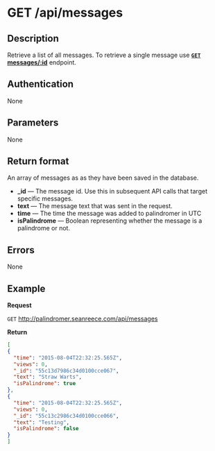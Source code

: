 # GET /api/messages

## Description
Retrieve a list of all messages. To retrieve a single message use [**`GET` messages/:id**](https://github.com/SeanReece/palindromer/blob/master/docs/GET_messages_id.md) endpoint.


## Authentication
None


## Parameters
None

## Return format
An array of messages as as they have been saved in the database.

- **_id** — The message id. Use this in subsequent API calls that target specific messages.
- **text** — The message text that was sent in the request.
- **time** — The time the message was added to palindromer in UTC
- **isPalindrome** — Boolean representing whether the message is a palindrome or not.

## Errors
None


## Example
**Request**

`GET` http://palindromer.seanreece.com/api/messages

**Return**
``` json
[
{
  "time": "2015-08-04T22:32:25.565Z",
  "views": 0,
  "_id": "55c13d7986c34d0100cce067",
  "text": "Straw Warts",
  "isPalindrome": true
},
{
  "time": "2015-08-04T22:32:25.565Z",
  "views": 0,
  "_id": "55c13c2986c34d0100cce066",
  "text": "Testing",
  "isPalindrome": false
}
]
```
